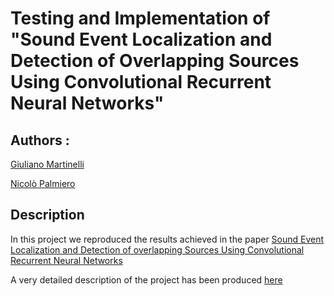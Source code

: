 # Testing and Implementation of "Sound Event Localization and Detection of Overlapping Sources Using Convolutional Recurrent Neural Networks"

## Authors : 
[Giuliano Martinelli](https://www.linkedin.com/in/giuliano-martinelli-20a9b2193)

[Nicolò Palmiero](https://www.linkedin.com/in/nicol%C3%B3-palmiero-a9a5101a3)

## Description
In this project we reproduced the results achieved in the paper [Sound Event Localization and Detection of
overlapping Sources Using Convolutional Recurrent Neural Networks](https://arxiv.org/pdf/1807.00129.pdf)

A  very detailed description of the project has been produced [here](https://github.com/g185/SELDnet/blob/master/report_and_presentation/Seldnet.pdf)
